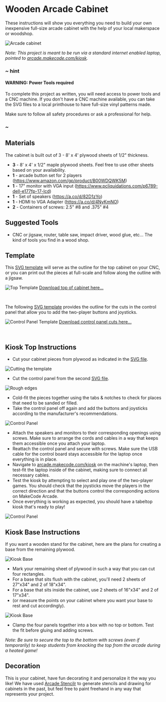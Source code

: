# Wooden Arcade Cabinet

These instructions will show you everything you need to build your own inexpensive full-size arcade cabinet with the help of your local makerspace or woodshop.

![Arcade cabinet](/static/hardware/arcade-kiosks/cabinet-small-image.png)

_Note: This project is meant to be run via a standard internet enabled laptop, pointed to [arcade.makecode.com/kiosk](https://arcade.makecode.com/--kiosk)._

### ~ hint

#### WARNING: Power Tools required

To complete this project as written, you will need access to power tools and a CNC machine. If you don't have a CNC machine available, you can take the SVG files to a local printhouse to have full-size vinyl patterns made.

Make sure to follow all safety procedures or ask a professional for help.

### ~

## Materials

The cabinet is built out of 3 - 8' x 4' plywood sheets of 1/2" thickness.

* **3** - 8' x 4' x 1/2" maple plywood sheets. Feel free to use other sheets based on your availability.
* **1** - arcade button set for 2 players (https://www.amazon.com/gp/product/B00WDQWK5M)
* **1** - 17" monitor with VGA input (https://www.pcliquidations.com/p6789-dell-e177fp-17-lcd)
* **1** - Set of speakers (https://a.co/d/82D1zYo)
* **1** - HDMI to VGA Adapter (https://a.co/d/4NyKmNO)
* **2** - Containers of screws: 2.5" #8 and .375" #4 

## Suggested Tools

* CNC or jigsaw, router, table saw, impact driver, wood glue, etc... The kind of tools you find in a wood shop.


## Template

This [SVG template](/hardware/cabinet.svg) will serve as the outline for the top cabinet on your CNC, or you can print out the pieces at full-scale and follow along the outline with a jigsaw.

![Top Template](/static/hardware/arcade-kiosks/arcade-cabinet.png)
[Download top of cabinet here...](/hardware/cabinet.svg)

<br/>

The following [SVG template](/hardware/control-panel.svg) provides the outline for the cuts in the control panel that allow you to add the two-player buttons and joysticks.

![Control Panel Template](/static/hardware/arcade-kiosks/control-panel-image.png)
[Download control panel cuts here...](/hardware/control-panel.svg)

<br/>

## Kiosk Top Instructions


* Cut your cabinet pieces from plywood as indicated in the [SVG file](/hardware/control-panel.svg).

![Cutting the template](/static/hardware/arcade-kiosks/cnc.png)

* Cut the control panel from the second [SVG file](/static/hardware/arcade-kiosks/control-panel-image.png).

![Rough edges](/static/hardware/arcade-kiosks/control-panel-image.png)<br/>


* Cold-fit the pieces together using the tabs & notches to check for places that need to be sanded or filled.
* Take the control panel off again and add the buttons and joysticks according to the manufacturer's recommendations.

![Control Panel](/static/hardware/arcade-kiosks/inside-wooden.png)<br/>

* Attach the speakers and monitors to their corresponding openings using screws. Make sure to arrange the cords and cables in a way that keeps them accessible once you attach your laptop.
* Reattach the control panel and secure with screws. Make sure the USB cable for the control board stays accessible for the laptop once everything is in place.
* Navigate to [arcade.makecode.com/kiosk](https://arcade.makecode.com/--kiosk) on the machine's laptop, then test-fit the laptop inside of the cabinet, making sure to connect all necessary cables. 
* Test the kiosk by attempting to select and play one of the two-player games. You should check that the joysticks move the players in the correct direction and that the buttons control the corresponding actions on MakeCode Arcade. 
* Once everything is working as expected, you should have a tabeltop kiosk that's ready to play!

![Control Panel](/static/hardware/arcade-kiosks/desk-front-2.png)<br/>


## Kiosk Base Instructions

If you want a wooden stand for the cabinet, here are the plans for creating a base from the remaining plywood. 

![Kiosk Base](/static/hardware/arcade-kiosks/base-mockup.png)<br/>


* Mark your remaining sheet of plywood in such a way that you can cut four rectangles. 
 * For a base that sits flush with the cabinet, you'll need 2 sheets of 27"x34" and 2 of 18"x34".
 * For a base that sits inside the cabinet, use 2 sheets of 16"x34" and 2 of 17"x34".
 * (or measure the points on your cabinet where you want your base to rest and cut accordingly).

![Kiosk Base](/static/hardware/arcade-kiosks/base-outline.png)<br/>

* Clamp the four panels together into a box with no top or bottom. Test the fit before gluing and adding screws. 

_Note: Be sure to secure the top to the bottom with screws (even if temporarily) to keep students from knocking the top from the arcade during a heated game!_




## Decoration

This is your cabinet, have fun decorating it and personalize it the way you like! We have used
[Arcade Stencilr](https://riknoll.github.io/arcade-stenciler/) to generate stencils and drawing for cabinets in the past, but feel free to paint freehand in any way that represents your project.